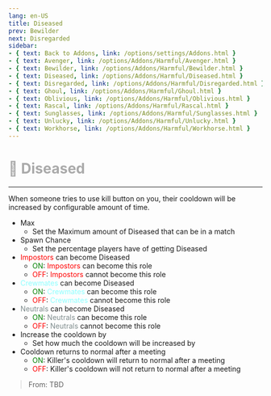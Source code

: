 ```yaml
---
lang: en-US
title: Diseased
prev: Bewilder
next: Disregarded
sidebar:
- { text: Back to Addons, link: /options/settings/Addons.html }
- { text: Avenger, link: /options/Addons/Harmful/Avenger.html }
- { text: Bewilder, link: /options/Addons/Harmful/Bewilder.html }
- { text: Diseased, link: /options/Addons/Harmful/Diseased.html }
- { text: Disregarded, link: /options/Addons/Harmful/Disregarded.html }
- { text: Ghoul, link: /options/Addons/Harmful/Ghoul.html }
- { text: Oblivious, link: /options/Addons/Harmful/Oblivious.html }
- { text: Rascal, link: /options/Addons/Harmful/Rascal.html }
- { text: Sunglasses, link: /options/Addons/Harmful/Sunglasses.html }
- { text: Unlucky, link: /options/Addons/Harmful/Unlucky.html }
- { text: Workhorse, link: /options/Addons/Harmful/Workhorse.html }
---
```


# <font color=#aaaaaa>🦠 <b>Diseased</b></font> <Badge text="Harmful" type="tip" vertical="middle"/>
---

When someone tries to use kill button on you, their cooldown will be increased by configurable amount of time.
* Max
  * Set the Maximum amount of Diseased that can be in a match
* Spawn Chance
  * Set the percentage players have of getting Diseased
* <font color=red>Impostors</font> can become Diseased
  * <font color=green>ON</font>: <font color=red>Impostors</font> can become this role
  * <font color=red>OFF</font>: <font color=red>Impostors</font> cannot become this role
* <font color=#8cffff>Crewmates</font> can become Diseased
  * <font color=green>ON</font>: <font color=#8cffff>Crewmates</font> can become this role
  * <font color=red>OFF</font>: <font color=#8cffff>Crewmates</font> cannot become this role
* <font color=#7f8c8d>Neutrals</font> can become Diseased
  * <font color=green>ON</font>: <font color=#7f8c8d>Neutrals</font> can become this role
  * <font color=red>OFF</font>: <font color=#7f8c8d>Neutrals</font> cannot become this role
* Increase the cooldown by
  * Set how much the cooldown will be increased by
* Cooldown returns to normal after a meeting
  * <font color=green>ON</font>: Killer's cooldown will return to normal after a meeting 
  * <font color=red>OFF</font>: Killer's cooldown will not return to normal after a meeting

> From: TBD